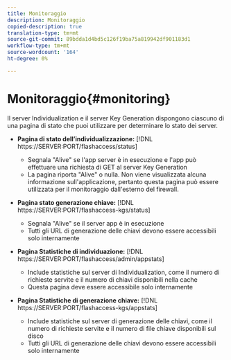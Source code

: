 ```yaml
---
title: Monitoraggio
description: Monitoraggio
copied-description: true
translation-type: tm+mt
source-git-commit: 89bdda1d4bd5c126f19ba75a819942df901183d1
workflow-type: tm+mt
source-wordcount: '164'
ht-degree: 0%

---
```



# Monitoraggio{#monitoring}

Il server Individualization e il server Key Generation dispongono ciascuno di una pagina di stato che puoi utilizzare per determinare lo stato dei server.

* **Pagina di stato dell’individualizzazione:** [!DNL https://SERVER:PORT/flashaccess/status]

   * Segnala &quot;Alive&quot; se l&#39;app server è in esecuzione e l&#39;app può effettuare una richiesta di GET al server Key Generation
   * La pagina riporta &quot;Alive&quot; o nulla. Non viene visualizzata alcuna informazione sull&#39;applicazione, pertanto questa pagina può essere utilizzata per il monitoraggio dall&#39;esterno del firewall.

* **Pagina stato generazione chiave:** [!DNL https://SERVER:PORT/flashaccess-kgs/status]

   * Segnala &quot;Alive&quot; se il server app è in esecuzione
   * Tutti gli URL di generazione delle chiavi devono essere accessibili solo internamente

* **Pagina Statistiche di individuazione:** [!DNL https://SERVER:PORT/flashaccess/admin/appstats]

   * Include statistiche sul server di Individualization, come il numero di richieste servite e il numero di chiavi disponibili nella cache
   * Questa pagina deve essere accessibile solo internamente

* **Pagina Statistiche di generazione chiave:** [!DNL https://SERVER:PORT/flashaccess-kgs/appstats]

   * Include statistiche sul server di generazione delle chiavi, come il numero di richieste servite e il numero di file chiave disponibili sul disco
   * Tutti gli URL di generazione delle chiavi devono essere accessibili solo internamente

